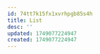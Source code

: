 ```yaml
---
id: 74tt7k15fx1xvrhpgb85s4h
title: List
desc: ''
updated: 1749077224947
created: 1749077224947
---
```

